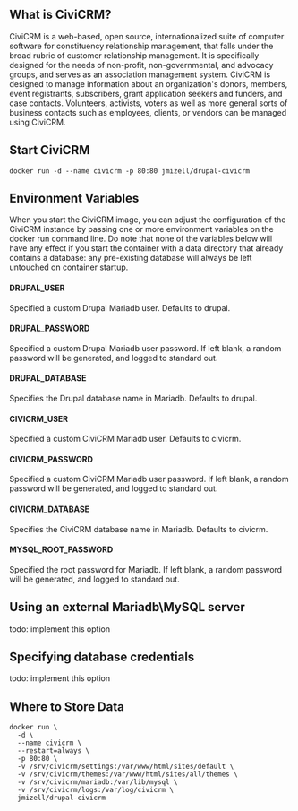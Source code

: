 ## What is CiviCRM?

CiviCRM is a web-based, open source, internationalized suite of computer software for constituency relationship management, that falls under the broad rubric of customer relationship management. It is specifically designed for the needs of non-profit, non-governmental, and advocacy groups, and serves as an association management system. CiviCRM is designed to manage information about an organization's donors, members, event registrants, subscribers, grant application seekers and funders, and case contacts. Volunteers, activists, voters as well as more general sorts of business contacts such as employees, clients, or vendors can be managed using CiviCRM.

## Start CiviCRM

```docker run -d --name civicrm -p 80:80 jmizell/drupal-civicrm```

## Environment Variables
When you start the CiviCRM image, you can adjust the configuration of the CiviCRM instance by passing one or more environment variables on the docker run command line. Do note that none of the variables below will have any effect if you start the container with a data directory that already contains a database: any pre-existing database will always be left untouched on container startup.

#### DRUPAL_USER
Specified a custom Drupal Mariadb user. Defaults to drupal.

#### DRUPAL_PASSWORD
Specified a custom Drupal Mariadb user password. If left blank, a random password will be generated, and logged to standard out.

#### DRUPAL_DATABASE
Specifies the Drupal database name in Mariadb. Defaults to drupal.

#### CIVICRM_USER
Specified a custom CiviCRM Mariadb user. Defaults to civicrm.

#### CIVICRM_PASSWORD
Specified a custom CiviCRM Mariadb user password. If left blank, a random password will be generated, and logged to standard out.

#### CIVICRM_DATABASE
Specifies the CiviCRM database name in Mariadb. Defaults to civicrm.

#### MYSQL_ROOT_PASSWORD
Specified the root password for Mariadb. If left blank, a random password will be generated, and logged to standard out.

## Using an external Mariadb\MySQL server

todo: implement this option

## Specifying database credentials

todo: implement this option

## Where to Store Data

```
docker run \
  -d \
  --name civicrm \
  --restart=always \
  -p 80:80 \
  -v /srv/civicrm/settings:/var/www/html/sites/default \
  -v /srv/civicrm/themes:/var/www/html/sites/all/themes \
  -v /srv/civicrm/mariadb:/var/lib/mysql \
  -v /srv/civicrm/logs:/var/log/civicrm \
  jmizell/drupal-civicrm
  ```
